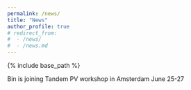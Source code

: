 ```yaml
---
permalink: /news/
title: "News"
author_profile: true
# redirect_from: 
#  - /news/
#  - /news.md
---
```


{% include base_path %}

Bin is joining Tandem PV workshop in Amsterdam June 25-27
